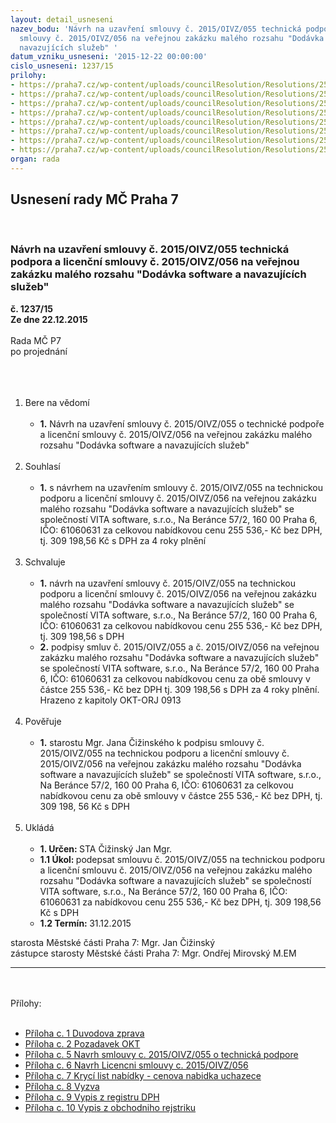 ```yaml
---
layout: detail_usneseni
nazev_bodu: 'Návrh na uzavření smlouvy č. 2015/OIVZ/055 technická podpora a licenční
  smlouvy č. 2015/OIVZ/056 na veřejnou zakázku malého rozsahu "Dodávka software a
  navazujících služeb" '
datum_vzniku_usneseni: '2015-12-22 00:00:00'
cislo_usneseni: 1237/15
prilohy:
- https://praha7.cz/wp-content/uploads/councilResolution/Resolutions/25612/1237_15_pril1.doc
- https://praha7.cz/wp-content/uploads/councilResolution/Resolutions/25612/83-15-2._po%c5%beadavek_okt.pdf
- https://praha7.cz/wp-content/uploads/councilResolution/Resolutions/25612/83-15-5._n%c3%a1vrh_smlouvy_o_tech.podpo%c5%99e.doc
- https://praha7.cz/wp-content/uploads/councilResolution/Resolutions/25612/83-15-6._n%c3%a1vrh_licen%c4%8dn%c3%ad_smlouvy.doc
- https://praha7.cz/wp-content/uploads/councilResolution/Resolutions/25612/83-15-7._kryci_list_nab%c3%addky.pdf
- https://praha7.cz/wp-content/uploads/councilResolution/Resolutions/25612/83-15-8._v%c3%bdzva_-_vita_software.pdf
- https://praha7.cz/wp-content/uploads/councilResolution/Resolutions/25612/83-15-9._v%c3%bdpis_z_registru_dph.pdf
- https://praha7.cz/wp-content/uploads/councilResolution/Resolutions/25612/83-15-10._v%c3%bdpis_or_-_vita.pdf
organ: rada
---
```

<div id="ucUsn_pList" class="usn">
	<span><h2>Usnesení rady MČ Praha 7 </h2>
<br></span><div class="standBody">
<span><h3>Návrh na uzavření smlouvy č. 2015/OIVZ/055 technická podpora a licenční smlouvy č. 2015/OIVZ/056 na veřejnou zakázku malého rozsahu "Dodávka software a navazujících služeb" </h3></span><div class="center">
		<strong>č. 1237/15</strong><br>
	</div>
<div class="center">
		<strong>Ze dne 22.12.2015</strong><br><br>
	</div>Rada MČ P7<br>po projednání<br><br><br><ol>
<br><li>Bere na vědomí <br><ul>
<br><li>
<strong>1.</strong> Návrh na uzavření smlouvy č. 2015/OIVZ/055 o technické podpoře a licenční smlouvy č. 2015/OIVZ/056 na veřejnou zakázku malého rozsahu "Dodávka software a navazujících služeb" </li>
</ul>
<br>
</li>
<li>Souhlasí <br><ul>
<br><li>
<strong>1.</strong> s návrhem na uzavřením smlouvy č. 2015/OIVZ/055 na technickou podporu a licenční smlouvy č. 2015/OIVZ/056 na veřejnou zakázku malého rozsahu "Dodávka software a navazujících služeb" se společností VITA software, s.r.o., Na Beránce 57/2, 160 00 Praha 6, IČO: 61060631 za celkovou nabídkovou cenu 255 536,- Kč bez DPH, tj. 309 198,56 Kč s DPH za 4 roky plnění</li>
</ul>
<br>
</li>
<li>Schvaluje <br><ul>
<br><li>
<strong>1.</strong> návrh na uzavření smlouvy č. 2015/OIVZ/055 na technickou podporu a licenční smlouvy č. 2015/OIVZ/056 na veřejnou zakázku malého rozsahu "Dodávka software a navazujících služeb" se společností VITA software, s.r.o., Na Beránce 57/2, 160 00 Praha 6, IČO: 61060631 za celkovou nabídkovou cenu 255 536,- Kč bez DPH, tj. 309 198,56 s DPH <br>
</li>
<li>
<strong>2.</strong> podpisy smluv č. 2015/OIVZ/055 a č. 2015/OIVZ/056 na veřejnou zakázku malého rozsahu "Dodávka software a navazujících služeb" se společností VITA software, s.r.o., Na Beránce 57/2, 160 00 Praha 6, IČO: 61060631 za celkovou nabídkovou cenu za obě smlouvy v částce 255 536,- Kč bez DPH tj. 309 198,56 s DPH za 4 roky plnění. Hrazeno z kapitoly OKT-ORJ 0913</li>
</ul>
<br>
</li>
<li>Pověřuje <br><ul>
<br><li>
<strong>1.</strong> starostu Mgr. Jana Čižinského k podpisu smlouvy č. 2015/OIVZ/055 na technickou podporu a licenční smlouvy č. 2015/OIVZ/056 na veřejnou zakázku malého rozsahu "Dodávka software a navazujících služeb" se společností VITA software, s.r.o., Na Beránce 57/2, 160 00 Praha 6, IČO: 61060631 za celkovou nabídkovou cenu za obě smlouvy v částce 255 536,- Kč bez DPH, tj. 309 198, 56 Kč s DPH </li>
</ul>
<br>
</li>
<li>Ukládá <br><ul>
<br><li>
<strong>1. Určen: </strong>STA Čižinský Jan Mgr. <br>
</li>
<li>
<strong>1.1 Úkol: </strong>podepsat smlouvu č. 2015/OIVZ/055 na technickou podporu a licenční smlouvu č. 2015/OIVZ/056 na veřejnou zakázku malého rozsahu "Dodávka software a navazujících služeb" se společností VITA software, s.r.o., Na Beránce 57/2, 160 00 Praha 6, IČO: 61060631 za nabídkovou cenu 255 536,- Kč bez DPH, tj. 309 198,56 Kč s DPH <br>
</li>
<li>
<strong>1.2 Termín: </strong>31.12.2015</li>
</ul>
</li>
</ol>starosta Městské části Praha 7: Mgr. Jan Čižinský<br>zástupce starosty Městské části Praha 7: Mgr. Ondřej Mirovský M.EM <br><hr>
<br><br>Přílohy: <br><ul>
<br><li>
<a href="/zdroj.aspx?typ=4&amp;Id=69371&amp;sh=-2032625163" target="_blank" title="Odkaz na soubor - 34 kB - nové okno">Příloha c. 1 Duvodova zprava </a><br>
</li>
<li>
<a href="/zdroj.aspx?typ=4&amp;id=69279&amp;sh=-2032837483" target="_blank" title="Odkaz na soubor - 389,3 kB - nové okno">Příloha c. 2 Pozadavek OKT</a> <br>
</li>
<li>
<a href="/zdroj.aspx?typ=4&amp;id=69280&amp;sh=-1268985451" target="_blank" title="Odkaz na soubor - 77 kB - nové okno">Příloha c. 5 Navrh smlouvy c. 2015/OIVZ/055 o technická podpore</a> <br>
</li>
<li>
<a href="/zdroj.aspx?typ=4&amp;id=69281&amp;sh=-1269082699" target="_blank" title="Odkaz na soubor - 72 kB - nové okno">Příloha c. 6 Navrh Licencni smlouvy c. 2015/OIVZ/056</a> <br>
</li>
<li>
<a href="/zdroj.aspx?typ=4&amp;id=69282&amp;sh=-1269048875" target="_blank" title="Odkaz na soubor - 648,4 kB - nové okno">Příloha c. 7 Krycí list nabídky - cenova nabidka uchazece</a> <br>
</li>
<li>
<a href="/zdroj.aspx?typ=4&amp;id=69283&amp;sh=-1269146123" target="_blank" title="Odkaz na soubor - 943,5 kB - nové okno">Příloha c. 8 Vyzva </a><br>
</li>
<li>
<a href="/zdroj.aspx?typ=4&amp;id=69284&amp;sh=-1269121003" target="_blank" title="Odkaz na soubor - 97 kB - nové okno">Příloha c. 9 Vypis z registru DPH</a> <br>
</li>
<li>
<a href="/zdroj.aspx?typ=4&amp;id=69285&amp;sh=-1269218251" target="_blank" title="Odkaz na soubor - 58,8 kB - nové okno">Příloha c. 10 Vypis z obchodniho rejstriku</a> </li>
</ul>
</div>
</div>
